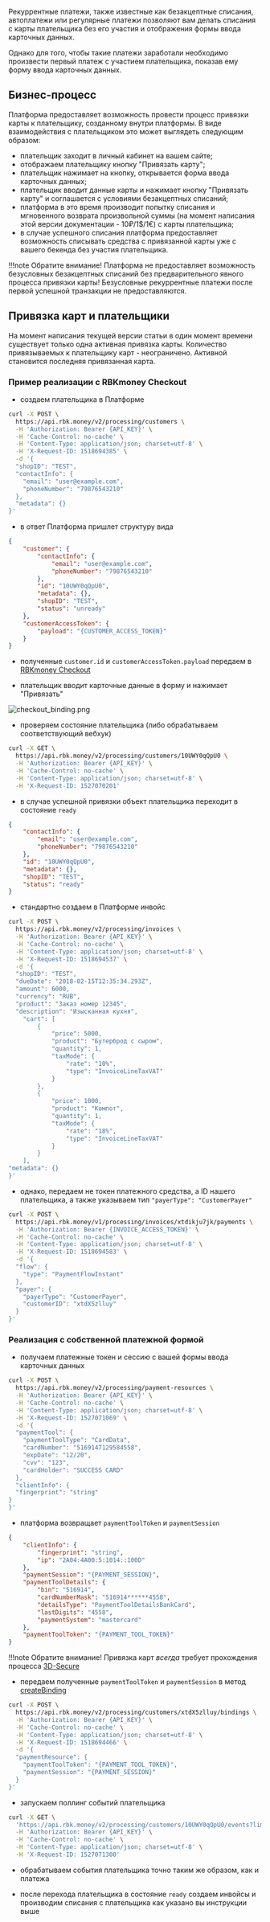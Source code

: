 Рекуррентные платежи, также известные как безакцептные списания, автоплатежи или регулярные платежи позволяют вам делать списания с карты плательщика без его участия и отображения формы ввода карточных данных.

Однако для того, чтобы такие платежи заработали необходимо произвести первый платеж с участием плательщика, показав ему форму ввода карточных данных.


## Бизнес-процесс

Платформа предоставляет возможность провести процесс привязки карты к плательщику, созданному внутри платформы. В виде взаимодействия с плательщиком это может выглядеть следующим образом:

- плательщик заходит в личный кабинет на вашем сайте;
- отображаем плательщику кнопку "Привязать карту";
- плательщик нажимает на кнопку, открывается форма ввода карточных данных;
- плательщик вводит данные карты и нажимает кнопку "Привязать карту" и соглашается с условиями безакцептных списаний;
- платформа в это время производит попытку списания и мгновенного возврата произвольной суммы (на момент написания этой версии документации - 10₽/1$/1€) с карты плательщика;
- в случае успешного списания платформа предоставляет возможность списывать средства с привязанной карты уже с вашего бекенда без участия плательщика.

!!!note
	Обратите внимание! Платформа не предоставляет возможность безусловных безакцептных списаний без предварительного явного процесса привязки карты! Безусловные рекуррентные платежи после первой успешной транзакции не предоставляются.

## Привязка карт и плательщики

На момент написания текущей версии статьи в один момент времени существует только одна активная привязка карты. Количество привязываемых к плательщику карт - неограничено. Активной становится последняя привязанная карта.

### Пример реализации с RBKmoney Checkout

- создаем плательщика в Платформе

```bash
curl -X POST \
  https://api.rbk.money/v2/processing/customers \
  -H 'Authorization: Bearer {API_KEY}' \
  -H 'Cache-Control: no-cache' \
  -H 'Content-Type: application/json; charset=utf-8' \
  -H 'X-Request-ID: 1518694385' \
  -d '{
  "shopID": "TEST",
  "contactInfo": {
    "email": "user@example.com",
    "phoneNumber": "79876543210"
  },
  "metadata": {}
}'
```

- в ответ Платформа пришлет структуру вида

```json
{
    "customer": {
        "contactInfo": {
            "email": "user@example.com",
            "phoneNumber": "79876543210"
        },
        "id": "10UWY0qQpU0",
        "metadata": {},
        "shopID": "TEST",
        "status": "unready"
    },
    "customerAccessToken": {
        "payload": "{CUSTOMER_ACCESS_TOKEN}"
    }
}
```

- полученные `customer.id` и `customerAccessToken.payload` передаем в [RBKmoney Checkout](/payments/checkout/#_3)

- плательщик вводит карточные данные в форму и нажимает "Привязать"

![checkout_binding.png](/payments/img/checkout_binding.png)

- проверяем состояние плательщика (либо обрабатываем соответствующий вебхук)

```bash
curl -X GET \
  https://api.rbk.money/v2/processing/customers/10UWY0qQpU0 \
  -H 'Authorization: Bearer {API_KEY}' \
  -H 'Cache-Control: no-cache' \
  -H 'Content-Type: application/json; charset=utf-8' \
  -H 'X-Request-ID: 1527070201'
```

- в случае успешной привязки объект плательщика переходит в состояние `ready`

```json
{
    "contactInfo": {
        "email": "user@example.com",
        "phoneNumber": "79876543210"
    },
    "id": "10UWY0qQpU0",
    "metadata": {},
    "shopID": "TEST",
    "status": "ready"
}
```

- стандартно создаем в Платформе инвойс

```bash
curl -X POST \
  https://api.rbk.money/v2/processing/invoices \
  -H 'Authorization: Bearer {API_KEY}' \
  -H 'Cache-Control: no-cache' \
  -H 'Content-Type: application/json; charset=utf-8' \
  -H 'X-Request-ID: 1518694537' \
  -d '{
  "shopID": "TEST",
  "dueDate": "2018-02-15T12:35:34.293Z",
  "amount": 6000,
  "currency": "RUB",
  "product": "Заказ номер 12345",
  "description": "Изысканная кухня",
    "cart": [
        {
            "price": 5000,
            "product": "Бутерброд с сыром",
            "quantity": 1,
            "taxMode": {
                "rate": "10%",
                "type": "InvoiceLineTaxVAT"
            }
        },
        {
            "price": 1000,
            "product": "Компот",
            "quantity": 1,
            "taxMode": {
                "rate": "18%",
                "type": "InvoiceLineTaxVAT"
            }
        }
    ],  
"metadata": {}
}'
```

- однако, передаем не токен платежного средства, а ID нашего плательщика, а также указываем тип `"payerType": "CustomerPayer"`

```bash
curl -X POST \
  https://api.rbk.money/v1/processing/invoices/xtdikju7jk/payments \
  -H 'Authorization: Bearer {INVOICE_ACCESS_TOKEN}' \
  -H 'Cache-Control: no-cache' \
  -H 'Content-Type: application/json; charset=utf-8' \
  -H 'X-Request-ID: 1518694583' \
  -d '{
  "flow": {
    "type": "PaymentFlowInstant"
  },
  "payer": {
    "payerType": "CustomerPayer",
    "customerID": "xtdX5zlluy"
  }
}'
```

### Реализация с собственной платежной формой

- получаем платежные токен и сессию с вашей формы ввода карточных данных

```bash
curl -X POST \
  https://api.rbk.money/v2/processing/payment-resources \
  -H 'Authorization: Bearer {API_KEY}' \
  -H 'Cache-Control: no-cache' \
  -H 'Content-Type: application/json; charset=utf-8' \
  -H 'X-Request-ID: 1527071069' \
  -d '{
  "paymentTool": {
    "paymentToolType": "CardData",
    "cardNumber": "5169147129584558",
    "expDate": "12/20",
    "cvv": "123",
    "cardHolder": "SUCCESS CARD"
  },
  "clientInfo": {
  "fingerprint": "string"
}
}'
```

- платформа возвращает `paymentToolToken` и `paymentSession`

```json
{
    "clientInfo": {
        "fingerprint": "string",
        "ip": "2A04:4A00:5:1014::100D"
    },
    "paymentSession": "{PAYMENT_SESSION}",
    "paymentToolDetails": {
        "bin": "516914",
        "cardNumberMask": "516914******4558",
        "detailsType": "PaymentToolDetailsBankCard",
        "lastDigits": "4558",
        "paymentSystem": "mastercard"
    },
    "paymentToolToken": "{PAYMENT_TOOL_TOKEN}"
}
```

!!!note
	Обратите внимание! Привязка карт *всегда* требует прохождения процесса [3D-Secure](3dsecure.md)

- передаем полученные `paymentToolToken` и `paymentSession` в метод [createBinding](https://developer.rbk.money/api/#operation/createBinding)

```bash
curl -X POST \
  https://api.rbk.money/v2/processing/customers/xtdX5zlluy/bindings \
  -H 'Authorization: Bearer {API_KEY}' \
  -H 'Cache-Control: no-cache' \
  -H 'Content-Type: application/json; charset=utf-8' \
  -H 'X-Request-ID: 1518694466' \
  -d '{
  "paymentResource": {
    "paymentToolToken": "{PAYMENT_TOOL_TOKEN}",
    "paymentSession": "{PAYMENT_SESSION}"
  }
}'
```

- запускаем поллинг событий плательщика

```bash
curl -X GET \
  'https://api.rbk.money/v2/processing/customers/10UWY0qQpU0/events?limit=100' \
  -H 'Authorization: Bearer {API_KEY}' \
  -H 'Cache-Control: no-cache' \
  -H 'Content-Type: application/json; charset=utf-8' \
  -H 'X-Request-ID: 1527071300'
```

  - обрабатываем события плательщика точно таким же образом, как и платежа

  - после перехода плательщика в состояние `ready` создаем инвойсы и производим списания с плательщика как указано вы инструкции выше
